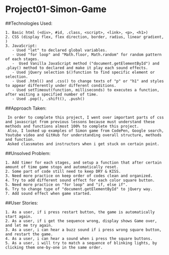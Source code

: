 # Project01-Simon-Game

##Technologies Used:

    1. Basic html (<div>, #id, .class, <script>, <link>, <p>, <h1>)
    2. CSS (display flex, flex direction, border, radius, linear gradient, )
    3. JavaScript:
       - Used "let" to declared global variables.
       - Used "for loop" and "Math.floor, Math.random" for random pattern of each stages.
       -  Used Vanilla JavaScript method ("document.getElementById") and .play() method to declared and make it play each sound effects.
       - Used jQuery selection $()function to find specific element or selection.
       - Used .html() and .css() to change texts of "p" or "h1" and styles to appear differently under different conditions.
       - Used setTimeout(function, milliseconds) to executes a function, after waiting a specified number of time.
       - Used .pop(), .shift(), .push()

##Approach Taken:

     In order to complete this project, I went over important parts of css and javascript from previous lessons because must understand these methods and functions almost 100% to complete this project.
     Also, I looked up examples of Simon game from CodePen, Google search, Youtube video and GitHub for understanding overall structure, methods and function.
     Asked classmates and instructors when i get stuck on certain point.

##Unsolved Problem:

    1. Add timer for each stages, and setup a function that after certain amount of time game stops and automatically reset.
    2. Some part of code still need to keep DRY & KISS.
    3. Need more practice on keep order of codes clean and organized.
    4. Try to add different sound effect for each color square button.
    5. Need more practice on "for loop" and "if, else if".
    6. Try to change type of "document.getElementById" to jQuery way.
    7. Add sound effect when game started.

##User Stories:

    1. As a user, if i press restart button, the game is automatically start again.
    2. As a user, if i get the sequence wrong, display shows Game over, and let me try again.
    3. As a user, i can hear a buzz sound if i press wrong square button, and restart the game.
    4. As a user, i can hear a sound when i press the square buttons.
    5. As a user, i will try to match a sequence of blinking lights, by clicking them one-by-one in the same order.
